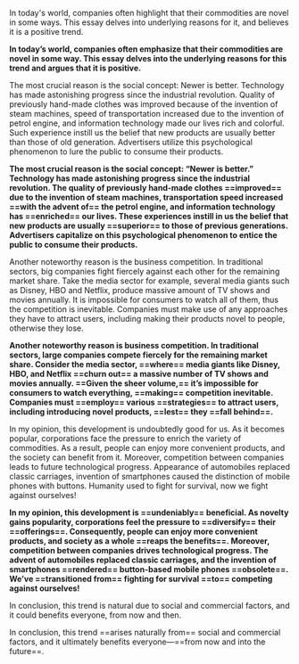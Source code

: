 In today's world, companies often highlight that their commodities are novel in some ways. This essay delves into underlying reasons for it, and believes it is a positive trend.

**In today’s world, companies often emphasize that their commodities are novel in some way. This essay delves into the underlying reasons for this trend and argues that it is positive.**

The most crucial reason is the social concept: Newer is better. Technology has made astonishing progress since the industrial revolution. Quality of previously hand-made clothes was improved because of the invention of steam machines, speed of transportation increased due to the invention of petrol engine, and information technology made our lives rich and colorful. Such experience instill us the belief that new products are usually better than those of old generation. Advertisers utilize this psychological phenomenon to lure the public to consume their products.

**The most crucial reason is the social concept: “Newer is better.” Technology has made astonishing progress since the industrial revolution. The quality of previously hand-made clothes ==improved== due to the invention of steam machines, transportation speed increased ==with the advent of== the petrol engine, and information technology has ==enriched== our lives. These experiences instill in us the belief that new products are usually ==superior== to those of previous generations. Advertisers capitalize on this psychological phenomenon to entice the public to consume their products.**

Another noteworthy reason is the business competition. In traditional sectors, big companies fight fiercely against each other for the remaining market share. Take the media sector for example, several media giants such as Disney, HBO and Netflix, produce massive amount of TV shows and movies annually. It is impossible for consumers to watch all of them, thus the competition is inevitable. Companies must make use of any approaches they have to attract users, including making their products novel to people, otherwise they lose.

**Another noteworthy reason is business competition. In traditional sectors, large companies compete fiercely for the remaining market share. Consider the media sector, ==where== media giants like Disney, HBO, and Netflix ==churn out== a massive number of TV shows and movies annually. ==Given the sheer volume,== it’s impossible for consumers to watch everything, ==making== competition inevitable. Companies must ==employ== various ==strategies== to attract users, including introducing novel products, ==lest== they ==fall behind==.**

In my opinion, this development is undoubtedly good for us. As it becomes popular, corporations face the pressure to enrich the variety of commodities. As a result, people can enjoy more convenient products, and the society can benefit from it. Moreover, competition between companies leads to future technological progress. Appearance of automobiles replaced classic carriages, invention of smartphones caused the distinction of mobile phones with buttons. Humanity used to fight for survival, now we fight against ourselves!

**In my opinion, this development is ==undeniably== beneficial. As novelty gains popularity, corporations feel the pressure to ==diversify== their ==offerings==. Consequently, people can enjoy more convenient products, and society as a whole ==reaps the benefits==. Moreover, competition between companies drives technological progress. The advent of automobiles replaced classic carriages, and the invention of smartphones ==rendered== button-based mobile phones ==obsolete==. We’ve ==transitioned from== fighting for survival ==to== competing against ourselves!**

In conclusion, this trend is natural due to social and commercial factors, and it could benefits everyone, from now and then.

In conclusion, this trend ==arises naturally from== social and commercial factors, and it ultimately benefits everyone—==from now and into the future==.

